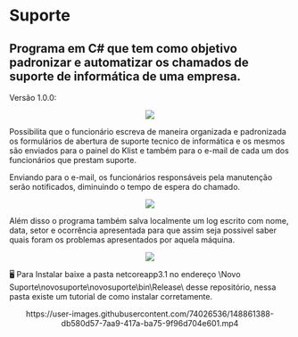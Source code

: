 # Suporte
## Programa em C# que tem como objetivo padronizar e automatizar os chamados de suporte de informática de uma empresa.

Versão 1.0.0:
<p align="center">
<img src="https://i.imgur.com/shkxMdL.png">
</p>
Possibilita que o funcionário escreva de maneira organizada e padronizada os formulários de abertura de suporte tecnico de informática e
os mesmos são enviados para o painel do Klist e também para o e-mail de cada um dos funcionários que prestam suporte.

Enviando para o e-mail, os funcionários responsáveis pela manutenção serão notificados, diminuindo o tempo de espera do chamado.
<p align="center">
<img src="https://i.imgur.com/ITtvcTg.png">
</p>

Além disso o programa também salva localmente um log escrito com nome, data, setor e ocorrência apresentada para que assim seja possivel
saber quais foram os problemas apresentados por aquela máquina.

<p align="center">
<img src="https://i.imgur.com/I97D29Y.png">
</p>

🖥️ Para Instalar baixe a pasta netcoreapp3.1 no endereço \Novo Suporte\novosuporte\novosuporte\bin\Release\ desse repositório,
nessa pasta existe um tutorial de como instalar corretamente.  

<p align="center">
https://user-images.githubusercontent.com/74026536/148861388-db580d57-7aa9-417a-ba75-9f96d704e601.mp4
</p>




